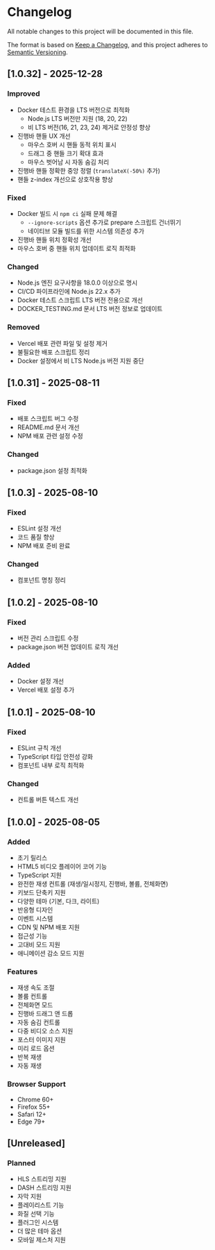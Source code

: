 # Changelog

All notable changes to this project will be documented in this file.

The format is based on [Keep a Changelog](https://keepachangelog.com/en/1.0.0/),
and this project adheres to [Semantic Versioning](https://semver.org/spec/v2.0.0.html).

## [1.0.32] - 2025-12-28

### Improved
- Docker 테스트 환경을 LTS 버전으로 최적화
  - Node.js LTS 버전만 지원 (18, 20, 22)
  - 비 LTS 버전(16, 21, 23, 24) 제거로 안정성 향상
- 진행바 핸들 UX 개선
  - 마우스 호버 시 핸들 동적 위치 표시
  - 드래그 중 핸들 크기 확대 효과
  - 마우스 벗어남 시 자동 숨김 처리
- 진행바 핸들 정확한 중앙 정렬 (`translateX(-50%)` 추가)
- 핸들 z-index 개선으로 상호작용 향상

### Fixed
- Docker 빌드 시 `npm ci` 실패 문제 해결
  - `--ignore-scripts` 옵션 추가로 prepare 스크립트 건너뛰기
  - 네이티브 모듈 빌드를 위한 시스템 의존성 추가
- 진행바 핸들 위치 정확성 개선
- 마우스 호버 중 핸들 위치 업데이트 로직 최적화

### Changed
- Node.js 엔진 요구사항을 18.0.0 이상으로 명시
- CI/CD 파이프라인에 Node.js 22.x 추가
- Docker 테스트 스크립트 LTS 버전 전용으로 개선
- DOCKER_TESTING.md 문서 LTS 버전 정보로 업데이트

### Removed
- Vercel 배포 관련 파일 및 설정 제거
- 불필요한 배포 스크립트 정리
- Docker 설정에서 비 LTS Node.js 버전 지원 중단

## [1.0.31] - 2025-08-11

### Fixed
- 배포 스크립트 버그 수정
- README.md 문서 개선
- NPM 배포 관련 설정 수정

### Changed
- package.json 설정 최적화

## [1.0.3] - 2025-08-10

### Fixed
- ESLint 설정 개선
- 코드 품질 향상
- NPM 배포 준비 완료

### Changed
- 컴포넌트 명칭 정리

## [1.0.2] - 2025-08-10

### Fixed
- 버전 관리 스크립트 수정
- package.json 버전 업데이트 로직 개선

### Added
- Docker 설정 개선
- Vercel 배포 설정 추가

## [1.0.1] - 2025-08-10

### Fixed
- ESLint 규칙 개선
- TypeScript 타입 안전성 강화
- 컴포넌트 내부 로직 최적화

### Changed
- 컨트롤 버튼 텍스트 개선

## [1.0.0] - 2025-08-05

### Added
- 초기 릴리스
- HTML5 비디오 플레이어 코어 기능
- TypeScript 지원
- 완전한 재생 컨트롤 (재생/일시정지, 진행바, 볼륨, 전체화면)
- 키보드 단축키 지원
- 다양한 테마 (기본, 다크, 라이트)
- 반응형 디자인
- 이벤트 시스템
- CDN 및 NPM 배포 지원
- 접근성 기능
- 고대비 모드 지원
- 애니메이션 감소 모드 지원

### Features
- 재생 속도 조절
- 볼륨 컨트롤
- 전체화면 모드
- 진행바 드래그 앤 드롭
- 자동 숨김 컨트롤
- 다중 비디오 소스 지원
- 포스터 이미지 지원
- 미리 로드 옵션
- 반복 재생
- 자동 재생

### Browser Support
- Chrome 60+
- Firefox 55+
- Safari 12+
- Edge 79+

## [Unreleased]

### Planned
- HLS 스트리밍 지원
- DASH 스트리밍 지원
- 자막 지원
- 플레이리스트 기능
- 화질 선택 기능
- 플러그인 시스템
- 더 많은 테마 옵션
- 모바일 제스처 지원